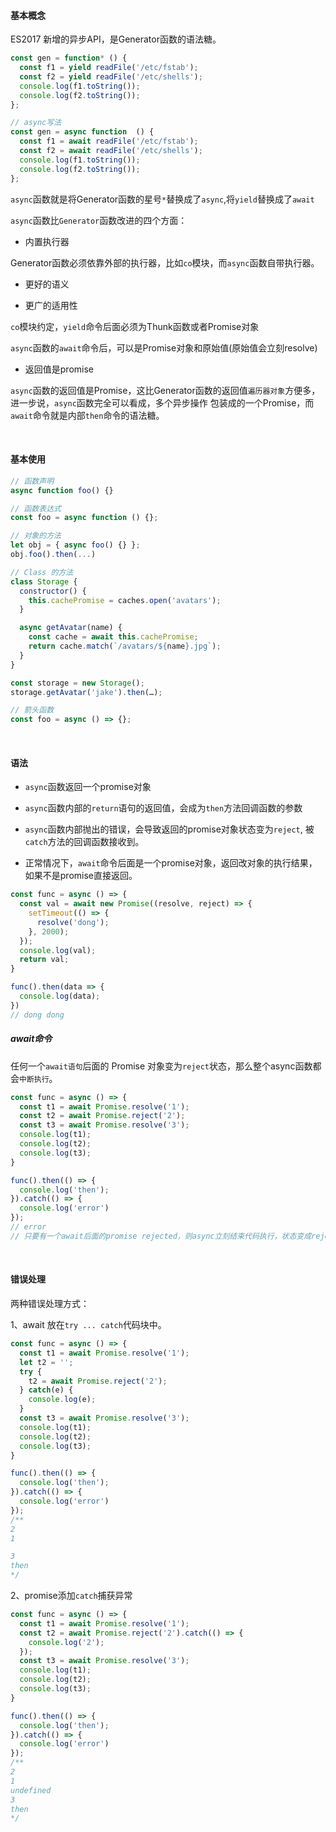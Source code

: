 #### 基本概念

ES2017 新增的异步API，是Generator函数的语法糖。

~~~js
const gen = function* () {
  const f1 = yield readFile('/etc/fstab');
  const f2 = yield readFile('/etc/shells');
  console.log(f1.toString());
  console.log(f2.toString());
};

// async写法
const gen = async function  () {
  const f1 = await readFile('/etc/fstab');
  const f2 = await readFile('/etc/shells');
  console.log(f1.toString());
  console.log(f2.toString());
};
~~~

`async`函数就是将Generator函数的星号`*`替换成了`async`,将`yield`替换成了`await`

`async`函数比`Generator`函数改进的四个方面：

* 内置执行器  

Generator函数必须依靠外部的执行器，比如`co`模块，而`async`函数自带执行器。

* 更好的语义  

* 更广的适用性

`co`模块约定，`yield`命令后面必须为Thunk函数或者Promise对象  

`async`函数的`await`命令后，可以是Promise对象和原始值(原始值会立刻resolve)

* 返回值是promise

`async`函数的返回值是Promise，这比Generator函数的返回值`遍历器对象`方便多，进一步说，`async`函数完全可以看成，多个异步操作
包装成的一个Promise，而`await`命令就是内部`then`命令的语法糖。

<br/>

#### 基本使用

~~~js
// 函数声明
async function foo() {}

// 函数表达式
const foo = async function () {};

// 对象的方法
let obj = { async foo() {} };
obj.foo().then(...)

// Class 的方法
class Storage {
  constructor() {
    this.cachePromise = caches.open('avatars');
  }

  async getAvatar(name) {
    const cache = await this.cachePromise;
    return cache.match(`/avatars/${name}.jpg`);
  }
}

const storage = new Storage();
storage.getAvatar('jake').then(…);

// 箭头函数
const foo = async () => {};
~~~

<br/>

#### 语法

* `async`函数返回一个promise对象  

* `async`函数内部的`return`语句的返回值，会成为`then`方法回调函数的参数

* `async`函数内部抛出的错误，会导致返回的promise对象状态变为`reject`, 被`catch`方法的回调函数接收到。

* 正常情况下，`await`命令后面是一个promise对象，返回改对象的执行结果，如果不是promise直接返回。

~~~js
const func = async () => {
  const val = await new Promise((resolve, reject) => {
    setTimeout(() => {
      resolve('dong');
    }, 2000);
  });
  console.log(val);
  return val;
}

func().then(data => {
  console.log(data);
})
// dong dong
~~~


##### await命令

任何一个`await语句`后面的 Promise 对象变为`reject`状态，那么整个async函数都会`中断执行`。

~~~js
const func = async () => {
  const t1 = await Promise.resolve('1');
  const t2 = await Promise.reject('2');
  const t3 = await Promise.resolve('3');
  console.log(t1);
  console.log(t2);
  console.log(t3);
}

func().then(() => {
  console.log('then');
}).catch(() => {
  console.log('error')
});
// error
// 只要有一个await后面的promise rejected，则async立刻结束代码执行，状态变成rejected,调用catch()中的回调函数。
~~~

<br/>

#### 错误处理

两种错误处理方式：

1、await 放在`try ... catch`代码块中。
~~~js
const func = async () => {
  const t1 = await Promise.resolve('1');
  let t2 = '';
  try {
    t2 = await Promise.reject('2');
  } catch(e) {
    console.log(e);
  }
  const t3 = await Promise.resolve('3');
  console.log(t1);
  console.log(t2);
  console.log(t3);
}

func().then(() => {
  console.log('then');
}).catch(() => {
  console.log('error')
});
/**
2
1

3
then
*/
~~~

2、promise添加`catch`捕获异常

~~~js
const func = async () => {
  const t1 = await Promise.resolve('1');
  const t2 = await Promise.reject('2').catch(() => {
    console.log('2');
  });
  const t3 = await Promise.resolve('3');
  console.log(t1);
  console.log(t2);
  console.log(t3);
}

func().then(() => {
  console.log('then');
}).catch(() => {
  console.log('error')
});
/**
2
1
undefined
3
then
*/
~~~